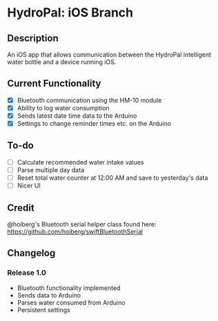 # HydroPal: iOS Branch

## Description
An iOS app that allows communication between the HydroPal intelligent water bottle and a device running iOS.

## Current Functionality
- [x] Bluetooth communication using the HM-10 module
- [x] Ability to log water consumption
- [x] Sends latest date time data to the Arduino
- [x] Settings to change reminder times etc. on the Arduino

## To-do

- [ ] Calculate recommended water intake values
- [ ] Parse multiple day data
- [ ] Reset total water counter at 12:00 AM and save to yesterday's data
- [ ] Nicer UI

## Credit
@hoiberg's Bluetooth serial helper class found here: https://github.com/hoiberg/swiftBluetoothSerial

## Changelog
### Release 1.0
- Bluetooth functionality implemented
- Sends data to Arduino
- Parses water consumed from Arduino
- Persistent settings
